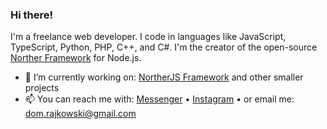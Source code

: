 ### Hi there!

I'm a freelance web developer. I code in languages like JavaScript, TypeScript, Python, PHP, C++, and C#. I'm the creator of the open-source [Norther Framework](https://github.com/northerjs/norther) for Node.js.

- 🔭 I’m currently working on: [NortherJS Framework](https://github.com/northerjs/norther) and other smaller projects
- 📫 You can reach me with: [Messenger](https://www.facebook.com/dominik.rajkowski.9) • [Instagram](https://www.instagram.com/dominiq_rajkowski/) • or email me: dom.rajkowski@gmail.com

